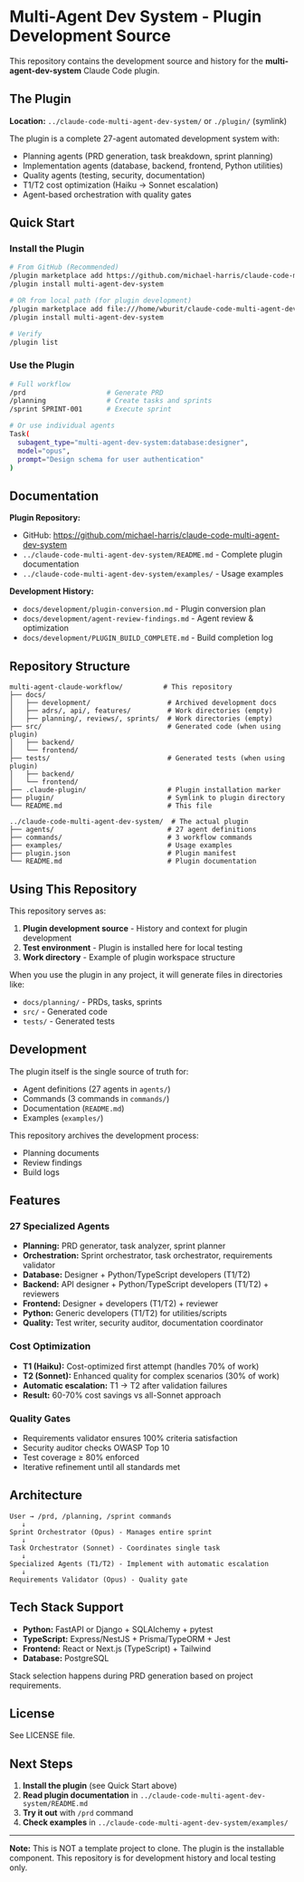 # Multi-Agent Dev System - Plugin Development Source

This repository contains the development source and history for the **multi-agent-dev-system** Claude Code plugin.

## The Plugin

**Location:** `../claude-code-multi-agent-dev-system/` or `./plugin/` (symlink)

The plugin is a complete 27-agent automated development system with:
- Planning agents (PRD generation, task breakdown, sprint planning)
- Implementation agents (database, backend, frontend, Python utilities)
- Quality agents (testing, security, documentation)
- T1/T2 cost optimization (Haiku → Sonnet escalation)
- Agent-based orchestration with quality gates

## Quick Start

### Install the Plugin

```bash
# From GitHub (Recommended)
/plugin marketplace add https://github.com/michael-harris/claude-code-multi-agent-dev-system
/plugin install multi-agent-dev-system

# OR from local path (for plugin development)
/plugin marketplace add file:///home/wburit/claude-code-multi-agent-dev-system
/plugin install multi-agent-dev-system

# Verify
/plugin list
```

### Use the Plugin

```bash
# Full workflow
/prd                    # Generate PRD
/planning               # Create tasks and sprints
/sprint SPRINT-001      # Execute sprint

# Or use individual agents
Task(
  subagent_type="multi-agent-dev-system:database:designer",
  model="opus",
  prompt="Design schema for user authentication"
)
```

## Documentation

**Plugin Repository:**
- GitHub: https://github.com/michael-harris/claude-code-multi-agent-dev-system
- `../claude-code-multi-agent-dev-system/README.md` - Complete plugin documentation
- `../claude-code-multi-agent-dev-system/examples/` - Usage examples

**Development History:**
- `docs/development/plugin-conversion.md` - Plugin conversion plan
- `docs/development/agent-review-findings.md` - Agent review & optimization
- `docs/development/PLUGIN_BUILD_COMPLETE.md` - Build completion log

## Repository Structure

```
multi-agent-claude-workflow/          # This repository
├── docs/
│   ├── development/                   # Archived development docs
│   ├── adrs/, api/, features/         # Work directories (empty)
│   ├── planning/, reviews/, sprints/  # Work directories (empty)
├── src/                               # Generated code (when using plugin)
│   ├── backend/
│   └── frontend/
├── tests/                             # Generated tests (when using plugin)
│   ├── backend/
│   └── frontend/
├── .claude-plugin/                    # Plugin installation marker
├── plugin/                            # Symlink to plugin directory
└── README.md                          # This file

../claude-code-multi-agent-dev-system/  # The actual plugin
├── agents/                            # 27 agent definitions
├── commands/                          # 3 workflow commands
├── examples/                          # Usage examples
├── plugin.json                        # Plugin manifest
└── README.md                          # Plugin documentation
```

## Using This Repository

This repository serves as:
1. **Plugin development source** - History and context for plugin development
2. **Test environment** - Plugin is installed here for local testing
3. **Work directory** - Example of plugin workspace structure

When you use the plugin in any project, it will generate files in directories like:
- `docs/planning/` - PRDs, tasks, sprints
- `src/` - Generated code
- `tests/` - Generated tests

## Development

The plugin itself is the single source of truth for:
- Agent definitions (27 agents in `agents/`)
- Commands (3 commands in `commands/`)
- Documentation (`README.md`)
- Examples (`examples/`)

This repository archives the development process:
- Planning documents
- Review findings
- Build logs

## Features

### 27 Specialized Agents
- **Planning:** PRD generator, task analyzer, sprint planner
- **Orchestration:** Sprint orchestrator, task orchestrator, requirements validator
- **Database:** Designer + Python/TypeScript developers (T1/T2)
- **Backend:** API designer + Python/TypeScript developers (T1/T2) + reviewers
- **Frontend:** Designer + developers (T1/T2) + reviewer
- **Python:** Generic developers (T1/T2) for utilities/scripts
- **Quality:** Test writer, security auditor, documentation coordinator

### Cost Optimization
- **T1 (Haiku):** Cost-optimized first attempt (handles 70% of work)
- **T2 (Sonnet):** Enhanced quality for complex scenarios (30% of work)
- **Automatic escalation:** T1 → T2 after validation failures
- **Result:** 60-70% cost savings vs all-Sonnet approach

### Quality Gates
- Requirements validator ensures 100% criteria satisfaction
- Security auditor checks OWASP Top 10
- Test coverage ≥ 80% enforced
- Iterative refinement until all standards met

## Architecture

```
User → /prd, /planning, /sprint commands
   ↓
Sprint Orchestrator (Opus) - Manages entire sprint
   ↓
Task Orchestrator (Sonnet) - Coordinates single task
   ↓
Specialized Agents (T1/T2) - Implement with automatic escalation
   ↓
Requirements Validator (Opus) - Quality gate
```

## Tech Stack Support

- **Python:** FastAPI or Django + SQLAlchemy + pytest
- **TypeScript:** Express/NestJS + Prisma/TypeORM + Jest
- **Frontend:** React or Next.js (TypeScript) + Tailwind
- **Database:** PostgreSQL

Stack selection happens during PRD generation based on project requirements.

## License

See LICENSE file.

## Next Steps

1. **Install the plugin** (see Quick Start above)
2. **Read plugin documentation** in `../claude-code-multi-agent-dev-system/README.md`
3. **Try it out** with `/prd` command
4. **Check examples** in `../claude-code-multi-agent-dev-system/examples/`

---

**Note:** This is NOT a template project to clone. The plugin is the installable component. This repository is for development history and local testing only.
